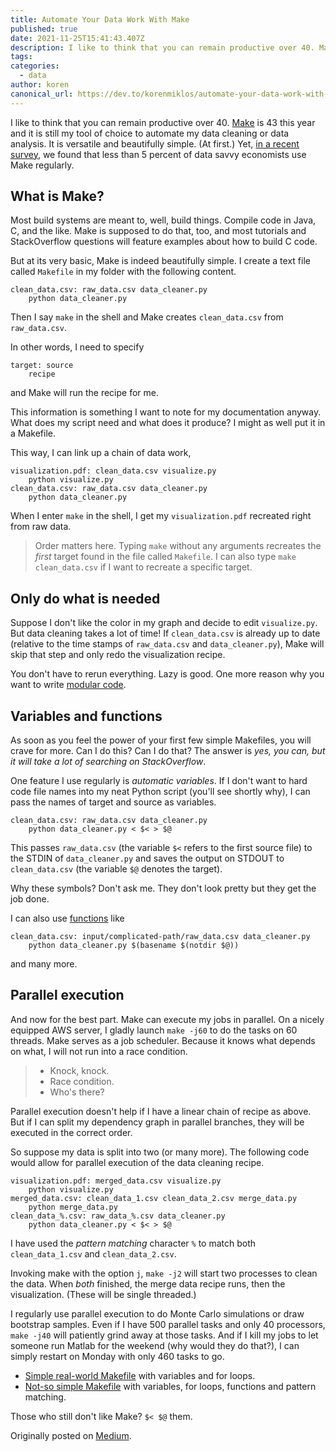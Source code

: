 ```yaml
---
title: Automate Your Data Work With Make
published: true
date: 2021-11-25T15:41:43.407Z
description: I like to think that you can remain productive over 40. Make is 43 this year and it is still my tool...
tags:
categories:
  - data
author: koren
canonical_url: https://dev.to/korenmiklos/automate-your-data-work-with-make-5eha
---
```


I like to think that you can remain productive over 40. [Make](https://en.wikipedia.org/wiki/Make_(software)) is 43 this year and it is still my tool of choice to automate my data cleaning or data analysis. It is versatile and beautifully simple. (At first.) Yet, [in a recent survey](https://gist.github.com/csokaimola/219911140de94e01851cc621f50ea794), we found that less than 5 percent of data savvy economists use Make regularly.

## What is Make?
Most build systems are meant to, well, build things. Compile code in Java, C, and the like. Make is supposed to do that, too, and most tutorials and StackOverflow questions will feature examples about how to build C code.

But at its very basic, Make is indeed beautifully simple. I create a text file called `Makefile` in my folder with the following content.
```make
clean_data.csv: raw_data.csv data_cleaner.py
    python data_cleaner.py
```
Then I say `make` in the shell and Make creates `clean_data.csv` from `raw_data.csv`.

In other words, I need to specify
```make
target: source
    recipe
```
and Make will run the recipe for me.

This information is something I want to note for my documentation anyway. What does my script need and what does it produce? I might as well put it in a Makefile.

This way, I can link up a chain of data work,
```make
visualization.pdf: clean_data.csv visualize.py
    python visualize.py
clean_data.csv: raw_data.csv data_cleaner.py
    python data_cleaner.py
```
When I enter `make` in the shell, I get my `visualization.pdf` recreated right from raw data.

> Order matters here. Typing `make` without any arguments recreates the *first* target found in the file called `Makefile`. I can also type `make clean_data.csv` if I want to recreate a specific target.

## Only do what is needed
Suppose I don't like the color in my graph and decide to edit `visualize.py`. But data cleaning takes a lot of time! If `clean_data.csv` is already up to date (relative to the time stamps of `raw_data.csv` and `data_cleaner.py`), Make will skip that step and only redo the visualization recipe. 

You don't have to rerun everything. Lazy is good. One more reason why you want to write [modular code](https://dev.to/korenmiklos/the-tupperware-approach-to-coding-1g74).

## Variables and functions
As soon as you feel the power of your first few simple Makefiles, you will crave for more. Can I do this? Can I do that? The answer is *yes, you can, but it will take a lot of searching on StackOverflow*.

One feature I use regularly is *automatic variables*. If I don't want to hard code file names into my neat Python script (you'll see shortly why), I can pass the names of target and source as variables.
```make
clean_data.csv: raw_data.csv data_cleaner.py
    python data_cleaner.py < $< > $@
```
This passes `raw_data.csv` (the variable `$<` refers to the first source file) to the STDIN of `data_cleaner.py` and saves the output on STDOUT to `clean_data.csv` (the variable `$@` denotes the target). 

Why these symbols? Don't ask me. They don't look pretty but they get the job done.

I can also use [functions](https://www.gnu.org/software/make/manual/html_node/Functions.html#Functions) like
```make
clean_data.csv: input/complicated-path/raw_data.csv data_cleaner.py
    python data_cleaner.py $(basename $(notdir $@)) 
```
and many more.

## Parallel execution
And now for the best part. Make can execute my jobs in parallel. On a nicely equipped AWS server, I gladly launch `make -j60` to do the tasks on 60 threads. Make serves as a job scheduler. Because it knows what depends on what, I will not run into a race condition.

> - Knock, knock.
> - Race condition.
> - Who's there?

Parallel execution doesn't help if I have a linear chain of recipe as above. But if I can split my dependency graph in parallel branches, they will be executed in the correct order.

So suppose my data is split into two (or many more). The following code would allow for parallel execution of the data cleaning recipe.
```make
visualization.pdf: merged_data.csv visualize.py
    python visualize.py
merged_data.csv: clean_data_1.csv clean_data_2.csv merge_data.py
    python merge_data.py
clean_data_%.csv: raw_data_%.csv data_cleaner.py
    python data_cleaner.py < $< > $@
```
I have used the *pattern matching* character `%` to match both `clean_data_1.csv` and `clean_data_2.csv`. 

Invoking make with the option `j`, `make -j2` will start two processes to clean the data. When *both* finished, the merge data recipe runs, then the visualization. (These will be single threaded.)

I regularly use parallel execution to do Monte Carlo simulations or draw bootstrap samples. Even if I have 500 parallel tasks and only 40 processors, `make -j40` will patiently grind away at those tasks. And if I kill my jobs to let someone run Matlab for the weekend (why would they do that?), I can simply restart on Monday with only 460 tasks to go.

- [Simple real-world Makefile](https://github.com/korenmiklos/per-shipment-costs-replication/blob/master/Makefile) with variables and for loops.
- [Not-so simple Makefile](https://github.com/korenmiklos/imported-inputs-and-productivity-replication/blob/master/code/Makefile) with variables, for loops, functions and pattern matching.

Those who still don't like Make? `$< $@` them.

Originally posted on [Medium](https://medium.com/data-architect/a-love-letter-to-make-933de68bb816).